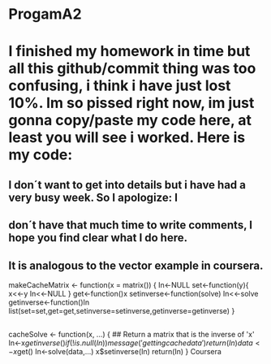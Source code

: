 ProgamA2
========
I finished my homework in time but all this github/commit thing was too confusing, i think i have just lost 10%. 
Im so pissed right now, im just gonna copy/paste my code here, at least you will see i worked.
Here is my code:
=================
## I don´t want to get into details but i have had a very busy week. So I apologize: I 
## don´t have that much time to write comments, I hope you find clear what I do here.
## It is analogous to the vector example in coursera.


makeCacheMatrix <- function(x = matrix()) {
In<-NULL
set<-function(y){
  x<<-y
  In<<-NULL
}
  get<-function()x
  setinverse<-function(solve) In<<-solve
  getinverse<-function()In
  list(set=set,get=get,setinverse=setinverse,getinverse=getinverse)
}


##

cacheSolve <- function(x, ...) {
        ## Return a matrix that is the inverse of 'x'
  In<-x$getinverse()
  if(!is.null(In)){
    message('getting cache data')
    return(In)
  }
  data<-x$get()
  In<-solve(data,...)
  x$setinverse(In)
  return(In)
}
Coursera
